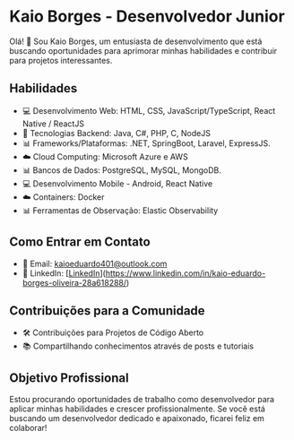 # Kaio Borges - Desenvolvedor Junior 
Olá! 👋 Sou Kaio Borges, um entusiasta de desenvolvimento que está buscando oportunidades para aprimorar minhas habilidades e contribuir para projetos interessantes.

## Habilidades

- 💻 Desenvolvimento Web: HTML, CSS, JavaScript/TypeScript, React Native / ReactJS 
- 🚀 Tecnologias Backend: Java, C#, PHP, C, NodeJS
- 📊 Frameworks/Plataformas: .NET, SpringBoot, Laravel, ExpressJS.
- ☁️ Cloud Computing: Microsoft Azure e AWS 
- 📊 Bancos de Dados: PostgreSQL, MySQL, MongoDB.
- 💻 Desenvolvimento Mobile - Android, React Native
- ☁️ Containers: Docker
- 📊 Ferramentas de Observação: Elastic Observability

## Como Entrar em Contato

- 📧 Email: kaioeduardo401@outlook.com
- 💼 LinkedIn: [[LinkedIn](https://www.linkedin.com/in/kaioborges/)](https://www.linkedin.com/in/kaio-eduardo-borges-oliveira-28a618288/)


## Contribuições para a Comunidade

- 🛠️ Contribuições para Projetos de Código Aberto
- 📚 Compartilhando conhecimentos através de posts e tutoriais

## Objetivo Profissional

Estou procurando oportunidades de trabalho como desenvolvedor para aplicar minhas habilidades e crescer profissionalmente. Se você está buscando um desenvolvedor dedicado e apaixonado, ficarei feliz em colaborar!
